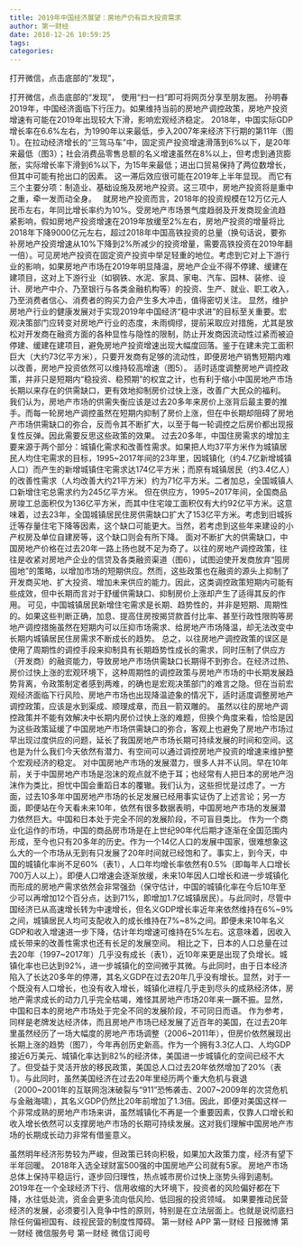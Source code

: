 ```yaml
---
title: 2019年中国经济展望：房地产仍有巨大投资需求
author: 第一财经
date: 2018-12-26 10:59:25
tags: 
categories: 
---
```

打开微信，点击底部的“发现”，
<!-- more -->
打开微信，点击底部的“发现”，
使用“扫一扫”即可将网页分享至朋友圈。
孙明春
2019年，中国经济面临下行压力。如果维持当前的房地产调控政策，房地产投资增速有可能在2019年出现较大下滑，影响宏观经济稳定。
2018年，中国实际GDP增长率在6.6%左右，为1990年以来最低，步入2007年来经济下行期的第11年（图1）。在拉动经济增长的“三驾马车”中，固定资产投资增速滑落到6%以下，是20年来最低（图3）；社会消费品零售总额的名义增速虽然在8%以上，但考虑到通货膨胀，实际增长率下滑到6%以下，为15年来最低；进出口贸易保持了两位数增长，但其中可能有抢出口的因素。
这一滞后效应很可能在2019年上半年显现。
而它有三个主要分项：制造业、基础设施及房地产投资。这三项中，房地产投资将是重中之重，牵一发而动全身。
 
就房地产投资而言，2018年的投资规模在12万亿元人民币左右，年同比增长率约为10%。受房地产市场景气度趋弱及开发商现金流趋紧影响，假如房地产投资增速在2019年放缓至2%左右，房地产投资的增量将比2018年下降9000亿元左右，超过2018年中国高铁投资的总量（换句话说，要弥补房地产投资增速从10%下降到2%所减少的投资增量，需要高铁投资在2019年翻一倍）。可见房地产投资在固定资产投资中举足轻重的地位。考虑到它对上下游行业的影响，如果房地产市场在2019年明显降温，房地产企业不得不停建、缓建在建项目，这对上下游行业（如钢铁、水泥、家具、家电、汽车、园林、装修、设计、房地产中介、乃至银行与各类金融机构等）的投资、生产、就业、职工收入，乃至消费者信心、消费者的购买力会产生多大冲击，值得密切关注。
显然，维护房地产行业的健康发展对于实现2019年中国经济“稳中求进”的目标至关重要。宏观决策部门应转变对房地产行业的态度，未雨绸缪，提前采取应对措施，尤其是放松对开发商在融资方面的各种显性与隐性的限制，防止开发商因流动性过紧而被迫停建、缓建在建项目，避免房地产投资增速出现大幅度回落。鉴于在建未完工面积巨大（大约73亿平方米），只要开发商有足够的流动性，即便房地产销售短期内难以改善，房地产投资依然可以维持较高增速（图5）。
适时适度调整房地产调控政策，并非只是短期内“稳投资、稳预期”的权宜之计，也有利于缩小中国房地产市场长期以来存在的供需缺口，更有效地抑制房价过快上涨，改善广大民众的福利。
我们认为，房地产市场的供需失衡应该是过去20多年来房价上涨背后最主要的推手。而每一轮房地产调控虽然在短期内抑制了房价上涨，但在中长期却阻碍了房地产市场供需缺口的弥合，反而令其不断扩大，以至于每一轮调控之后房价都出现报复性反弹。因此需要反思这些政策的效果。
过去20多年，中国住房需求的增加主要来源于两个部分：城镇化需求和改善性需求。如果把人均37平方米作为城镇居民人均住宅需求的目标，1995~2017年间的23年里，因城镇化（约4.7亿新增城镇人口）而产生的新增城镇住宅需求达174亿平方米；而原有城镇居民（约3.4亿人）的改善性需求（人均改善大约21平方米）约为71亿平方米。二者加总，全国城镇人口新增住宅总需求约为245亿平方米。
但在供应方，1995~2017年间，全国商品房竣工总面积仅为136亿平方米，而其中住宅竣工面积仅有大约92亿平方米。这意味着，过去23年，全国城镇居民住房供需缺口扩大了153亿平方米。考虑到旧城拆迁等存量住宅下降等因素，这个缺口可能更大。当然，若考虑到这些年来建设的小产权房及单位自建房等，这个缺口则会有所下降。
面对不断扩大的供需缺口，中国房地产价格在过去20年一路上扬也就不足为奇了。以往的房地产调控政策，往往是收紧对房地产企业的信贷及各类融资渠道（图6），试图迫使开发商放弃“囤房囤地”的策略，以增加市场的短期供应。然而，这些政策也在融资的源头上抑制了开发商买地、扩大投资、增加未来供应的能力。因此，这类调控政策短期内可能有些成效，但中长期而言对于舒缓供需缺口、抑制房价上涨却产生了适得其反的作用。
可见，中国城镇居民新增住宅需求是长期、趋势性的，并非是短期、周期性的。如果这些判断正确，加息、提高住房按揭贷款首付比率、甚至行政性限购等房地产调控措施虽然在短期内可以压抑市场需求、给房地产市场降温，却无法改变中长期内城镇居民住房需求不断成长的趋势。
总之，以往房地产调控政策的误区是使用了周期性的调控手段来抑制具有长期趋势性成长的需求，同时压制了供应方（开发商）的融资能力，导致房地产市场供需缺口长期得不到弥合。在经济过热、房价过快上涨的宏观环境下，这种周期性的调控政策与房地产市场的中长期发展趋势背离，令政策制定者感到两难，的确也是宏观决策部门的难言之隐。但在当前宏观经济面临下行风险、房地产市场也出现降温迹象的情况下，适时适度调整房地产调控政策，应该是水到渠成、顺理成章，而且一箭双雕的。
虽然以往的房地产调控政策并不能有效解决中长期内房价过快上涨的难题，但换个角度来看，恰恰是因为这些政策延缓了中国房地产市场供需缺口的弥合，客观上也避免了房地产市场过早出现过度供应的问题，延长了我国房地产市场长期可持续发展的时间和空间。这也是为什么我们今天依然有潜力、有空间可以通过调控房地产投资的增速来维护整个宏观经济的稳定。
对中国房地产市场的发展潜力，很多人并不认同。早在10年前，关于中国房地产市场是泡沫的观点就不绝于耳；也经常有人把日本的房地产泡沫作为类比，担忧中国会重蹈日本的覆辙。我们认为，这些担忧是过虑了。一方面，过去10多年中国房地产市场的长足发展已经用事实证伪了上述言论；另一方面，即便站在今天看未来10年，依然有很多数据表明，中国房地产市场的发展潜力依然巨大。中国和日本处于完全不同的发展阶段，不可盲目类比。
作为一个商业化运作的市场，中国的商品房市场是在上世纪90年代后期才逐渐在全国范围内形成，至今也只有20多年的历史。作为一个14亿人口的发展中国家，很难想象这么大的一个市场从无到有只发展了20年时间就已经饱和了。事实上，到今天，中国的城镇化率尚不足60%（表1），人口年均增长率依然有0.5%（即每年人口增长700万人以上）。即便人口增速会逐渐放缓，未来10年因人口增长和进一步城镇化而形成的房地产需求依然会非常强劲（保守估计，中国的城镇化率在今后10年至少可以再增加12个百分点，达到71%，即增加1.7亿城镇居民）。与此同时，尽管中国经济已从高速增长转为中速增长，但名义GDP增长率近年来依然维持在6%~9%之间，城镇居民人均可支配收入的成长维持在7%~8%之间。即便未来10年名义GDP和收入增速进一步下降，估计年均增速可维持在5%左右。这意味着，因收入成长带来的改善性需求也还有长足的发展空间。
相比之下，日本的人口总量在过去20年（1997~2017年）几乎没有成长（表1），近10年来更是出现了负增长。城镇化率也已达到92%，进一步城镇化的空间微乎其微。与此同时，由于日本经济陷入了长达20多年的停滞，其名义GDP在过去20年几乎没有增长。显然，对于一个既没有人口增长，也没有收入增长，城镇化进程几乎走到尽头的成熟经济体，房地产需求成长的动力几乎完全枯竭，难怪其房地产市场20年来一蹶不振。显然，中国和日本的房地产市场处于完全不同的发展阶段，不可同日而语。
作为参考，同样是老牌发达经济体，而且房地产市场已经发展了近百年的美国，在过去20年里虽然经历了一场大幅度的房地产市场调整（2006~2011年），但房价依然展现出长期上涨的趋势（图7），今年再创历史新高。作为一个拥有3.3亿人口、人均GDP接近6万美元、城镇化率达到82%的经济体，美国进一步城镇化的空间已经不大了。但受益于灵活开放的移民政策，美国总人口过去20年依然增加了20%（表1）。与此同时，虽然美国经济在过去20年里经历两个重大危机与衰退（2000~2001年的互联网泡沫破裂与“911”恐怖袭击、2007~2009年的次贷危机与金融海啸），其名义GDP仍然比20年前增加了1.3倍。因此，即便对美国这样一个非常成熟的房地产市场来讲，虽然城镇化不再是一个重要因素，仅靠人口增长和收入增长依然可以支撑房地产市场的长期可持续发展。这对我们理解中国房地产市场的长期成长动力非常有借鉴意义。
 
 
虽然明年经济形势较为严峻，但政策已转向积极，如果加大政策力度，经济有望下半年回暖。
2018年入选全球财富500强的中国房地产公司就有5家。
房地产市场总体上保持平稳运行，逐步回归理性，热点城市房价过快上涨势头得到遏制。
2019年在一个全球经济下行、信用收缩的大环境下，投资者的风险偏好都在下降，水往低处流，资金会更多流向低风险、低回报的投资领域。
如果要推动民营经济的发展，必须要引入竞争中性的原则，特别是在立法层面上。也就是说彻底扫除任何偏袒国有、歧视民营的制度性障碍。
第一财经
APP
第一财经
日报微博
第一财经
微信服务号
第一财经
微信订阅号
